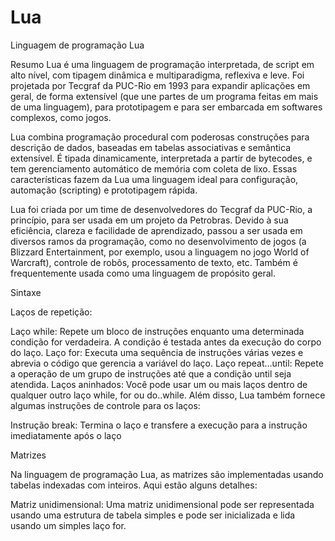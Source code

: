 # Lua

Linguagem de programação Lua

Resumo
Lua é uma linguagem de programação interpretada, de script em alto nível, com tipagem dinâmica e multiparadigma, reflexiva e leve. Foi projetada por Tecgraf da PUC-Rio em 1993 para expandir aplicações em geral, de forma extensível (que une partes de um programa feitas em mais de uma linguagem), para prototipagem e para ser embarcada em softwares complexos, como jogos.

Lua combina programação procedural com poderosas construções para descrição de dados, baseadas em tabelas associativas e semântica extensível. É tipada dinamicamente, interpretada a partir de bytecodes, e tem gerenciamento automático de memória com coleta de lixo. Essas características fazem da Lua uma linguagem ideal para configuração, automação (scripting) e prototipagem rápida.

Lua foi criada por um time de desenvolvedores do Tecgraf da PUC-Rio, a princípio, para ser usada em um projeto da Petrobras. Devido à sua eficiência, clareza e facilidade de aprendizado, passou a ser usada em diversos ramos da programação, como no desenvolvimento de jogos (a Blizzard Entertainment, por exemplo, usou a linguagem no jogo World of Warcraft), controle de robôs, processamento de texto, etc. Também é frequentemente usada como uma linguagem de propósito geral.

Sintaxe

Laços de repetição:

Laço while: Repete um bloco de instruções enquanto uma determinada condição for verdadeira. A condição é testada antes da execução do corpo do laço.
Laço for: Executa uma sequência de instruções várias vezes e abrevia o código que gerencia a variável do laço.
Laço repeat…until: Repete a operação de um grupo de instruções até que a condição until seja atendida.
Laços aninhados: Você pode usar um ou mais laços dentro de qualquer outro laço while, for ou do..while.
Além disso, Lua também fornece algumas instruções de controle para os laços:

Instrução break: Termina o laço e transfere a execução para a instrução imediatamente após o laço

Matrizes

Na linguagem de programação Lua, as matrizes são implementadas usando tabelas indexadas com inteiros. Aqui estão alguns detalhes:

Matriz unidimensional: Uma matriz unidimensional pode ser representada usando uma estrutura de tabela simples e pode ser inicializada e lida usando um simples laço for. 


